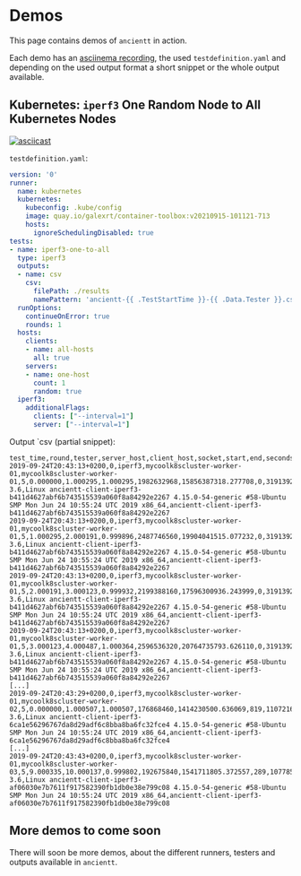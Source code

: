 # Demos

This page contains demos of `ancientt` in action.

Each demo has an [asciinema recording](https://asciinema.org/), the used `testdefinition.yaml` and depending on the used output format a short snippet or the whole output available.

## Kubernetes: `iperf3` One Random Node to All Kubernetes Nodes

[![asciicast](https://asciinema.org/a/kCpLvkjVRAMcyYraBz2ZIp5h6.svg)](https://asciinema.org/a/kCpLvkjVRAMcyYraBz2ZIp5h6)

`testdefinition.yaml`:
```yaml
version: '0'
runner:
  name: kubernetes
  kubernetes:
    kubeconfig: .kube/config
    image: quay.io/galexrt/container-toolbox:v20210915-101121-713
    hosts:
      ignoreSchedulingDisabled: true
tests:
- name: iperf3-one-to-all
  type: iperf3
  outputs:
  - name: csv
    csv:
      filePath: ./results
      namePattern: 'ancientt-{{ .TestStartTime }}-{{ .Data.Tester }}.csv'
  runOptions:
    continueOnError: true
    rounds: 1
  hosts:
    clients:
    - name: all-hosts
      all: true
    servers:
    - name: one-host
      count: 1
      random: true
  iperf3:
    additionalFlags:
      clients: ["--interval=1"]
      server: ["--interval=1"]
```

Output `csv (partial snippet):
```csv
test_time,round,tester,server_host,client_host,socket,start,end,seconds,bytes,bits_per_second,retransmits,snd_cwnd,rtt,rttvar,pmtu,omitted,iperf3_version,system_info,additional_info
2019-09-24T20:43:13+0200,0,iperf3,mycoolk8scluster-worker-01,mycoolk8scluster-worker-01,5,0.000000,1.000295,1.000295,1982632968,15856387318.277708,0,3191392,308,384,1500,false,iperf 3.6,Linux ancientt-client-iperf3-b411d4627abf6b743515539a060f8a84292e2267 4.15.0-54-generic #58-Ubuntu SMP Mon Jun 24 10:55:24 UTC 2019 x86_64,ancientt-client-iperf3-b411d4627abf6b743515539a060f8a84292e2267
2019-09-24T20:43:13+0200,0,iperf3,mycoolk8scluster-worker-01,mycoolk8scluster-worker-01,5,1.000295,2.000191,0.999896,2487746560,19904041515.077232,0,3191392,246,310,1500,false,iperf 3.6,Linux ancientt-client-iperf3-b411d4627abf6b743515539a060f8a84292e2267 4.15.0-54-generic #58-Ubuntu SMP Mon Jun 24 10:55:24 UTC 2019 x86_64,ancientt-client-iperf3-b411d4627abf6b743515539a060f8a84292e2267
2019-09-24T20:43:13+0200,0,iperf3,mycoolk8scluster-worker-01,mycoolk8scluster-worker-01,5,2.000191,3.000123,0.999932,2199388160,17596300936.243999,0,3191392,761,622,1500,false,iperf 3.6,Linux ancientt-client-iperf3-b411d4627abf6b743515539a060f8a84292e2267 4.15.0-54-generic #58-Ubuntu SMP Mon Jun 24 10:55:24 UTC 2019 x86_64,ancientt-client-iperf3-b411d4627abf6b743515539a060f8a84292e2267
2019-09-24T20:43:13+0200,0,iperf3,mycoolk8scluster-worker-01,mycoolk8scluster-worker-01,5,3.000123,4.000487,1.000364,2596536320,20764735793.626110,0,3191392,262,322,1500,false,iperf 3.6,Linux ancientt-client-iperf3-b411d4627abf6b743515539a060f8a84292e2267 4.15.0-54-generic #58-Ubuntu SMP Mon Jun 24 10:55:24 UTC 2019 x86_64,ancientt-client-iperf3-b411d4627abf6b743515539a060f8a84292e2267
[...]
2019-09-24T20:43:29+0200,0,iperf3,mycoolk8scluster-worker-01,mycoolk8scluster-worker-02,5,0.000000,1.000507,1.000507,176868460,1414230500.636069,819,1107216,5421,1645,1450,false,iperf 3.6,Linux ancientt-client-iperf3-6ca1e56296767da8d29adf6c8bba8ba6fc32fce4 4.15.0-54-generic #58-Ubuntu SMP Mon Jun 24 10:55:24 UTC 2019 x86_64,ancientt-client-iperf3-6ca1e56296767da8d29adf6c8bba8ba6fc32fce4
[...]
2019-09-24T20:43:43+0200,0,iperf3,mycoolk8scluster-worker-01,mycoolk8scluster-worker-03,5,9.000335,10.000137,0.999802,192675840,1541711805.372557,289,1077858,3027,325,1450,false,iperf 3.6,Linux ancientt-client-iperf3-af06030e7b7611f917582390fb1db0e38e799c08 4.15.0-54-generic #58-Ubuntu SMP Mon Jun 24 10:55:24 UTC 2019 x86_64,ancientt-client-iperf3-af06030e7b7611f917582390fb1db0e38e799c08
```

## More demos to come soon

There will soon be more demos, about the different runners, testers and outputs available in `ancientt`.